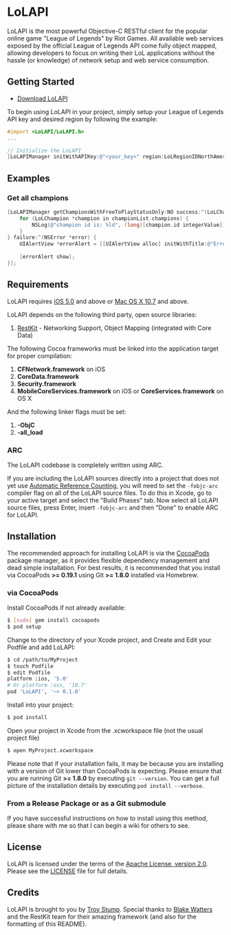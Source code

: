 # LoLAPI

LoLAPI is the most powerful Objective-C RESTful client for the popular online game "League of Legends" by Riot Games. All available web services exposed by the official League of Legends API come fully object mapped, allowing developers to focus on writing their LoL applications without the hassle (or knowledge) of network setup and web service consumption.

## Getting Started

- [Download LoLAPI](https://github.com/troystump/LoLAPI/releases)

To begin using LoLAPI in your project, simply setup your League of Legends API key and desired region by following the example:

``` objective-c
#import <LoLAPI/LoLAPI.h>
...

// Initialize the LoLAPI
[LoLAPIManager initWithAPIKey:@"<your_key>" region:LoLRegionIDNorthAmerica];
```

## Examples

### Get all champions
``` objective-c
[LoLAPIManager getChampionsWithFreeToPlayStatusOnly:NO success:^(LoLChampionList *championList) {
    for (LoLChampion *champion in championList.champions) {
        NSLog(@"champion id is: %ld", (long)[champion.id integerValue]);
    }
} failure:^(NSError *error) {
    UIAlertView *errorAlert = [[UIAlertView alloc] initWithTitle:@"Error" message:@"Failed to retreive champions. Please try again later." delegate:self cancelButtonTitle:@"Okay" otherButtonTitles:nil];
    
    [errorAlert show];
}];
```

## Requirements

LoLAPI requires [iOS 5.0](http://developer.apple.com/library/ios/#releasenotes/General/WhatsNewIniPhoneOS/Articles/iOS5.html#//apple_ref/doc/uid/TP30915195-SW1) and above or [Mac OS X 10.7](http://developer.apple.com/library/mac/#releasenotes/MacOSX/WhatsNewInOSX/Articles/MacOSX10_7.html#//apple_ref/doc/uid/TP40010355-SW5) and above.

LoLAPI depends on the following third party, open source libraries:

1. [RestKit](https://github.com/RestKit/RestKit) - Networking Support, Object Mapping (integrated with Core Data)

The following Cocoa frameworks must be linked into the application target for proper compilation:

1. **CFNetwork.framework** on iOS
1. **CoreData.framework**
1. **Security.framework**
1. **MobileCoreServices.framework** on iOS or **CoreServices.framework** on OS X

And the following linker flags must be set:

1. **-ObjC**
1. **-all_load**

### ARC

The LoLAPI codebase is completely written using ARC.

If you are including the LoLAPI sources directly into a project that does not yet use [Automatic Reference Counting](http://clang.llvm.org/docs/AutomaticReferenceCounting.html), you will need to set the `-fobjc-arc` compiler flag on all of the LoLAPI source files. To do this in Xcode, go to your active target and select the "Build Phases" tab. Now select all LoLAPI source files, press Enter, insert `-fobjc-arc` and then "Done" to enable ARC for LoLAPI.

## Installation

The recommended approach for installing LoLAPI is via the [CocoaPods](http://cocoapods.org/) package manager, as it provides flexible dependency management and dead simple installation. For best results, it is recommended that you install via CocoaPods **>= 0.19.1** using Git **>= 1.8.0** installed via Homebrew.

### via CocoaPods

Install CocoaPods if not already available:

``` bash
$ [sudo] gem install cocoapods
$ pod setup
```

Change to the directory of your Xcode project, and Create and Edit your Podfile and add LoLAPI:

``` bash
$ cd /path/to/MyProject
$ touch Podfile
$ edit Podfile
platform :ios, '5.0' 
# Or platform :osx, '10.7'
pod 'LoLAPI', '~> 0.1.0'
```

Install into your project:

``` bash
$ pod install
```

Open your project in Xcode from the .xcworkspace file (not the usual project file)

``` bash
$ open MyProject.xcworkspace
```

Please note that if your installation fails, it may be because you are installing with a version of Git lower than CocoaPods is expecting. Please ensure that you are running Git **>= 1.8.0** by executing `git --version`. You can get a full picture of the installation details by executing `pod install --verbose`.

### From a Release Package or as a Git submodule

If you have successful instructions on how to install using this method, please share with me so that I can begin a wiki for others to see.

## License

LoLAPI is licensed under the terms of the [Apache License, version 2.0](http://www.apache.org/licenses/LICENSE-2.0.html). Please see the [LICENSE](LICENSE) file for full details.

## Credits

LoLAPI is brought to you by [Troy Stump](http://twitter.com/troystump).
Special thanks to [Blake Watters](http://twitter.com/blakewatters) and the RestKit team for their amazing framework (and also for the formatting of this README).
